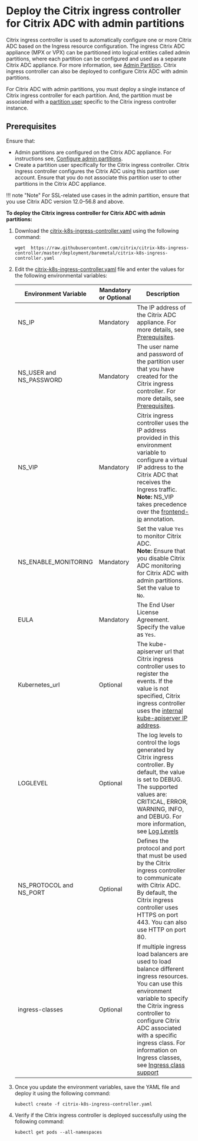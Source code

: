 # Deploy the Citrix ingress controller for Citrix ADC with admin partitions

Citrix ingress controller is used to automatically configure one or more Citrix ADC based on the Ingress resource configuration. The ingress Citrix ADC appliance (MPX or VPX) can be partitioned into logical entities called admin partitions, where each partition can be configured and used as a separate Citrix ADC appliance. For more information, see [Admin Partition](https://docs.citrix.com/en-us/citrix-adc/13/admin-partition.html). Citrix ingress controller can also be deployed to configure Citrix ADC with admin partitions.

For Citrix ADC with admin partitions, you must deploy a single instance of Citrix ingress controller for each partition. And, the partition must be associated with a [partition user](https://docs.citrix.com/en-us/citrix-adc/13/admin-partition.html#user-access-and-roles) specific to the Citrix ingress controller instance.

## Prerequisites

Ensure that:

-  Admin partitions are configured on the Citrix ADC appliance. For instructions see, [Configure admin partitions](https://docs.citrix.com/en-us/citrix-adc/13/admin-partition/admin-partition-access-and-configure.html).
-  Create a partition user specifically for the Citrix ingress controller. Citrix ingress controller configures the Citrix ADC using this partition user account. Ensure that you do not associate this partition user to other partitions in the Citrix ADC appliance.

!!! note "Note"
    For SSL-related use cases in the admin partition, ensure that you use Citrix ADC version 12.0–56.8 and above.

**To deploy the Citrix ingress controller for Citrix ADC with admin partitions:**

1.  Download the [citrix-k8s-ingress-controller.yaml](https://github.com/citrix/citrix-k8s-ingress-controller/blob/master/deployment/baremetal/citrix-k8s-ingress-controller.yaml) using the following command:

        wget  https://raw.githubusercontent.com/citrix/citrix-k8s-ingress-controller/master/deployment/baremetal/citrix-k8s-ingress-controller.yaml

1.  Edit the [citrix-k8s-ingress-controller.yaml](https://github.com/citrix/citrix-k8s-ingress-controller/blob/master/deployment/baremetal/citrix-k8s-ingress-controller.yaml) file and enter the values for the following environmental variables:

    | Environment Variable | Mandatory or Optional | Description |
    | ---------------------- | ---------------------- | ----------- |
    | NS_IP | Mandatory | The IP address of the Citrix ADC appliance. For more details, see [Prerequisites](#prerequisites). |
    | NS_USER and NS_PASSWORD | Mandatory | The user name and password of the partition user that you have created for the Citrix ingress controller. For more details, see [Prerequisites](#prerequisites). |
    | NS_VIP | Mandatory | Citrix ingress controller uses the IP address provided in this environment variable to configure a virtual IP address to the Citrix ADC that receives the Ingress traffic. **Note:** NS_VIP takes precedence over the [frontend-ip](https://github.com/citrix/citrix-k8s-ingress-controller/blob/master/docs/annotations.md) annotation. |
    | NS_ENABLE_MONITORING | Mandatory | Set the value `Yes` to monitor Citrix ADC.</br> **Note:** Ensure that you disable Citrix ADC monitoring for Citrix ADC with admin partitions. Set the value to `No`. |
    | EULA | Mandatory | The End User License Agreement. Specify the value as `Yes`.|
    | Kubernetes_url | Optional | The kube-apiserver url that Citrix ingress controller uses to register the events. If the value is not specified, Citrix ingress controller uses the [internal kube-apiserver IP address](https://kubernetes.io/docs/tasks/access-application-cluster/access-cluster/#accessing-the-api-from-a-pod). |
    | LOGLEVEL | Optional | The log levels to control the logs generated by Citrix ingress controller. By default, the value is set to DEBUG. The supported values are: CRITICAL, ERROR, WARNING, INFO, and DEBUG. For more information, see [Log Levels](../configure/log-levels.md)|
    | NS_PROTOCOL and NS_PORT | Optional | Defines the protocol and port that must be used by the Citrix ingress controller to communicate with Citrix ADC. By default, the Citrix ingress controller uses HTTPS on port 443. You can also use HTTP on port 80. |
    | ingress-classes | Optional | If multiple ingress load balancers are used to load balance different ingress resources. You can use this environment variable to specify the Citrix ingress controller to configure Citrix ADC associated with a specific ingress class. For information on Ingress classes, see [Ingress class support](../configure/ingress-classes.md)|

1.  Once you update the environment variables, save the YAML file and deploy it using the following command:

        kubectl create -f citrix-k8s-ingress-controller.yaml

1.  Verify if the Citrix ingress controller is deployed successfully using the following command:

        kubectl get pods --all-namespaces
